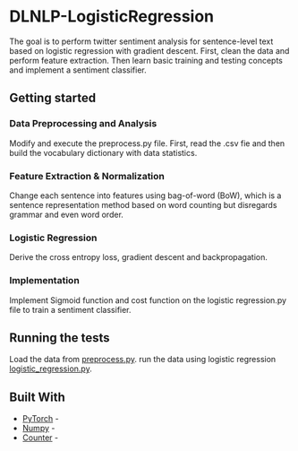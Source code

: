 # DLNLP-LogisticRegression
The goal is to perform twitter sentiment analysis for sentence-level text based on logistic regression with gradient descent. First, clean the data and perform feature extraction. Then learn basic training and testing concepts and implement a sentiment classifier.

## Getting started
### Data Preprocessing and Analysis
Modify and execute the preprocess.py file. First, read the .csv fie and then build the vocabulary dictionary with data statistics.

### Feature Extraction & Normalization
Change each sentence into features using bag-of-word (BoW), which is a sentence representation method based on word counting but disregards grammar and even word order.

### Logistic Regression
Derive the cross entropy loss, gradient descent and backpropagation.

### Implementation
Implement Sigmoid function and cost function on the logistic regression.py file to train a sentiment classifier.

## Running the tests
Load the data from [preprocess.py](preprocess.py).
run the data using logistic regression [logistic_regression.py](logistic_regression.py).

## Built With
* [PyTorch](-) - 
* [Numpy](-) - 
* [Counter](https://pymotw.com/2/collections/counter.html) - 

